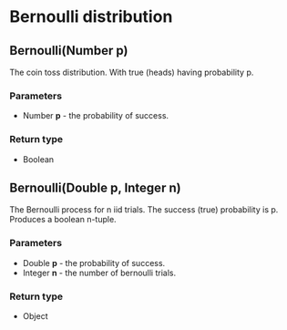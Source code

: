 Bernoulli distribution
======================
Bernoulli(Number **p**)
-----------------------

The coin toss distribution. With true (heads) having probability p.

### Parameters

- Number **p** - the probability of success.

### Return type

- Boolean



Bernoulli(Double **p**, Integer **n**)
--------------------------------------

The Bernoulli process for n iid trials. The success (true) probability is p. Produces a boolean n-tuple.

### Parameters

- Double **p** - the probability of success.
- Integer **n** - the number of bernoulli trials.

### Return type

- Object




